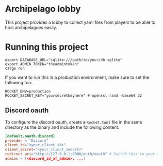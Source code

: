 Archipelago lobby
=================

This project provides a lobby to collect yaml files from players to be able to
host archipelagoes easily.

# Running this project

```
export DATABASE_URL="sqlite:///path/to/your/db.sqlite"
export ADMIN_TOKEN="theadmintoken"
cargo run
```

If you want to run this in a production environment, make sure to set the following too:

```
ROCKET_ENV=production
ROCKET_SECRET_KEY="yoursecretkeyhere" # openssl rand -base64 32
```

## Discord oauth

To configure the discord oauth, create a `Rocket.toml` file in the same directory as the binary and include the following content:

```toml
[default.oauth.discord]
provider = "Discord"
client_id="<your_client_id>"
client_secret="<your_client_secret>"
redirect_uri="http://127.0.0.1:8000/auth/oauth" # Switch this to your redirect URI
admins = [<discord_id_of_admin>, ...]
```
